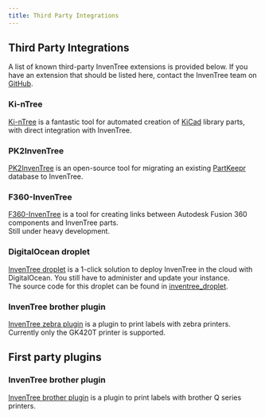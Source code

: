 ```yaml
---
title: Third Party Integrations
---
```


## Third Party Integrations

A list of known third-party InvenTree extensions is provided below. If you have an extension that should be listed here, contact the InvenTree team on [GitHub](https://github.com/inventree/).

### Ki-nTree

[Ki-nTree](https://github.com/sparkmicro/Ki-nTree/) is a fantastic tool for automated creation of [KiCad](https://kicad-pcb.org/) library parts, with direct integration with InvenTree.

### PK2InvenTree

[PK2InvenTree](https://github.com/rgilham/PK2InvenTree) is an open-source tool for migrating an existing [PartKeepr](https://github.com/partkeepr/PartKeepr) database to InvenTree.

### F360-InvenTree

[F360-InvenTree](https://github.com/matmair/F360-InvenTree/) is a tool for creating links between Autodesk Fusion 360 components and InvenTree parts.  
Still under heavy development.

### DigitalOcean droplet

[InvenTree droplet](https://marketplace.digitalocean.com/apps/inventree?refcode=d6172576d014) is a 1-click solution to deploy InvenTree in the cloud with DigitalOcean. You still have to administer and update your instance.  
The source code for this droplet can be found in [inventree_droplet](https://github.com/invenhost/inventree_droplet).

### InvenTree brother plugin

[InvenTree zebra plugin](https://github.com/SergeoLacruz/inventree-zebra-plugin) is a plugin to print labels with zebra printers.  
Currently only the GK420T printer is supported.


## First party plugins

### InvenTree brother plugin

[InvenTree brother plugin](https://github.com/inventree/inventree-brother-plugin) is a plugin to print labels with brother Q series printers.
